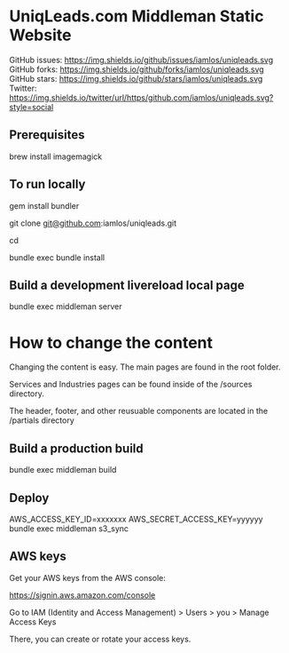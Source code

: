 # UniqLeads.com Middleman Static Website
GitHub issues:		https://img.shields.io/github/issues/iamlos/uniqleads.svg
GitHub forks:		https://img.shields.io/github/forks/iamlos/uniqleads.svg
GitHub stars:		https://img.shields.io/github/stars/iamlos/uniqleads.svg
Twitter:		https://img.shields.io/twitter/url/https/github.com/iamlos/uniqleads.svg?style=social

## Prerequisites

brew install imagemagick

## To run locally

gem install bundler

git clone git@github.com:iamlos/uniqleads.git

cd 

bundle exec bundle install

## Build a development livereload local page

bundle exec middleman server

# How to change the content
Changing the content is easy. The main pages are found in the root folder. 

Services and Industries pages can be found inside of the /sources directory.

The header, footer, and other reusuable components are located in the /partials directory

## Build a production build

bundle exec middleman build

## Deploy

AWS_ACCESS_KEY_ID=xxxxxxx AWS_SECRET_ACCESS_KEY=yyyyyy bundle exec middleman s3_sync


## AWS keys

Get your AWS keys from the AWS console:

https://signin.aws.amazon.com/console

Go to IAM (Identity and Access Management) > Users > you > Manage Access Keys

There, you can create or rotate your access keys.


